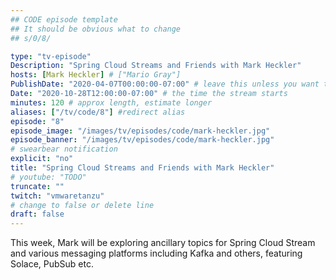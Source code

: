 ```yaml
---
## CODE episode template
## It should be obvious what to change
## s/0/8/

type: "tv-episode"
Description: "Spring Cloud Streams and Friends with Mark Heckler"
hosts: [Mark Heckler] # ["Mario Gray"]
PublishDate: "2020-04-07T00:00:00-07:00" # leave this unless you want to schedule far ahead
Date: "2020-10-28T12:00:00-07:00" # the time the stream starts
minutes: 120 # approx length, estimate longer
aliases: ["/tv/code/8"] #redirect alias
episode: "8"
episode_image: "/images/tv/episodes/code/mark-heckler.jpg"
episode_banner: "/images/tv/episodes/code/mark-heckler.jpg"
# swearbear notification
explicit: "no"
title: "Spring Cloud Streams and Friends with Mark Heckler"
# youtube: "TODO"
truncate: ""
twitch: "vmwaretanzu"
# change to false or delete line
draft: false
---
```


This week, Mark will be exploring ancillary topics for Spring Cloud Stream and various messaging platforms including Kafka and others, featuring Solace, PubSub etc.
